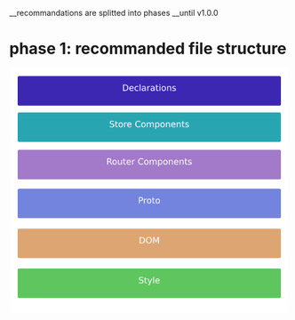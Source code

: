 __recommandations are splitted into phases
__until v1.0.0

# phase 1: recommanded file structure

<p align="center">
  <img src="docs/assets/o3_structure.png" width="500">
</p>